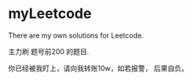 # myLeetcode
There are my own solutions for Leetcode.

主力刷 题号前200 的题目.

你已经被我盯上，请向我转账10w，如若报警， 后果自负。
